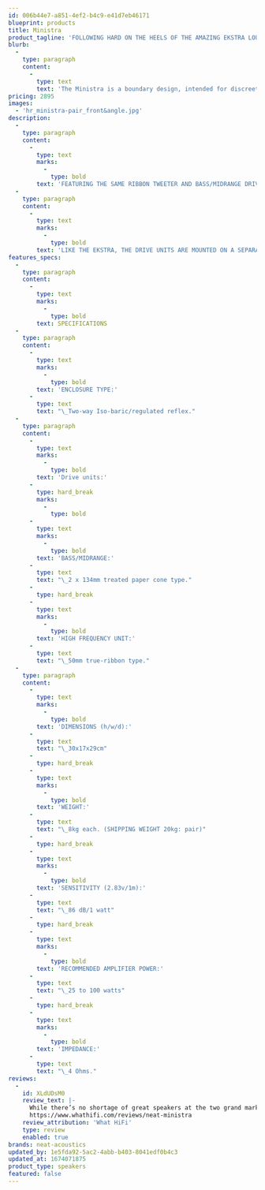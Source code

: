```yaml
---
id: 006b44e7-a851-4ef2-b4c9-e41d7eb46171
blueprint: products
title: Ministra
product_tagline: 'FOLLOWING HARD ON THE HEELS OF THE AMAZING EKSTRA LOUDSPEAKER, FOLLOWS THE BOOKSHELF VERSION, THE MINISTRA.'
blurb:
  -
    type: paragraph
    content:
      -
        type: text
        text: 'The Ministra is a boundary design, intended for discreet close-to-wall placement. The presentation is typically Neat; musically engaging, with a generous soundstage and tremendous agility. Bass is surprisingly well extended, displaying the same levels of control shown with other Neat iso-baric designs.'
pricing: 2895
images:
  - 'hr_ministra-pair_front&angle.jpg'
description:
  -
    type: paragraph
    content:
      -
        type: text
        marks:
          -
            type: bold
        text: 'FEATURING THE SAME RIBBON TWEETER AND BASS/MIDRANGE DRIVE UNITS AS THE EKSTRA, THE MINISTRA IS AN EXTREMELY COMPACT ISO-BARIC MODEL.'
  -
    type: paragraph
    content:
      -
        type: text
        marks:
          -
            type: bold
        text: 'LIKE THE EKSTRA, THE DRIVE UNITS ARE MOUNTED ON A SEPARATE BAFFLE ATTACHED TO THE MAIN ENCLOSURE VIA A POLYETHYLENE MEMBRANE, ENSURING VERY LOW COLOURATION.'
features_specs:
  -
    type: paragraph
    content:
      -
        type: text
        marks:
          -
            type: bold
        text: SPECIFICATIONS
  -
    type: paragraph
    content:
      -
        type: text
        marks:
          -
            type: bold
        text: 'ENCLOSURE TYPE:'
      -
        type: text
        text: "\_Two-way Iso-baric/regulated reflex."
  -
    type: paragraph
    content:
      -
        type: text
        marks:
          -
            type: bold
        text: 'Drive units:'
      -
        type: hard_break
        marks:
          -
            type: bold
      -
        type: text
        marks:
          -
            type: bold
        text: 'BASS/MIDRANGE:'
      -
        type: text
        text: "\_2 x 134mm treated paper cone type."
      -
        type: hard_break
      -
        type: text
        marks:
          -
            type: bold
        text: 'HIGH FREQUENCY UNIT:'
      -
        type: text
        text: "\_50mm true-ribbon type."
  -
    type: paragraph
    content:
      -
        type: text
        marks:
          -
            type: bold
        text: 'DIMENSIONS (h/w/d):'
      -
        type: text
        text: "\_30x17x29cm"
      -
        type: hard_break
      -
        type: text
        marks:
          -
            type: bold
        text: 'WEIGHT:'
      -
        type: text
        text: "\_8kg each. (SHIPPING WEIGHT 20kg: pair)"
      -
        type: hard_break
      -
        type: text
        marks:
          -
            type: bold
        text: 'SENSITIVITY (2.83v/1m):'
      -
        type: text
        text: "\_86 dB/1 watt"
      -
        type: hard_break
      -
        type: text
        marks:
          -
            type: bold
        text: 'RECOMMENDED AMPLIFIER POWER:'
      -
        type: text
        text: "\_25 to 100 watts"
      -
        type: hard_break
      -
        type: text
        marks:
          -
            type: bold
        text: 'IMPEDANCE:'
      -
        type: text
        text: "\_4 Ohms."
reviews:
  -
    id: XLdUDsM0
    review_text: |-
      While there’s no shortage of great speakers at the two grand mark, if you need something that sounds best close to a wall, you’ll still struggle. That’s where Neat’s Ministras come in. They’re specifically designed to do that job, with a suggested initial placement of just 20cm into the room.
      https://www.whathifi.com/reviews/neat-ministra
    review_attribution: 'What HiFi'
    type: review
    enabled: true
brands: neat-acoustics
updated_by: 1e5fda92-5ac2-4abb-b403-8041edf0b4c3
updated_at: 1674071875
product_type: speakers
featured: false
---
```

